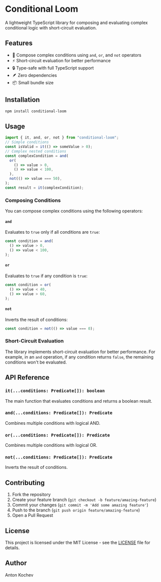 # Conditional Loom

A lightweight TypeScript library for composing and evaluating complex conditional logic with short-circuit evaluation.

## Features

- 🎯 Compose complex conditions using `and`, `or`, and `not` operators
- ⚡ Short-circuit evaluation for better performance
- 🔒 Type-safe with full TypeScript support
- 🪶 Zero dependencies
- 📦 Small bundle size

## Installation

```bash
npm install conditional-loom
```

## Usage

```ts
import { it, and, or, not } from "conditional-loom";
// Simple conditions
const isValid = it(() => someValue > 0);
// Complex nested conditions
const complexCondition = and(
  or(
    () => value > 0,
    () => value < 100,
  ),
  not(() => value === 50),
);
const result = it(complexCondition);
```

### Composing Conditions

You can compose complex conditions using the following operators:

#### `and`

Evaluates to `true` only if all conditions are `true`:

```typescript
const condition = and(
  () => value > 0,
  () => value < 100,
);
```

#### `or`

Evaluates to `true` if any condition is `true`:

```typescript
const condition = or(
  () => value < 40,
  () => value > 60,
);
```

#### `not`

Inverts the result of conditions:

```typescript
const condition = not(() => value === 0);
```

### Short-Circuit Evaluation

The library implements short-circuit evaluation for better performance. For example, in an `and` operation, if any condition returns `false`, the remaining conditions won't be evaluated.

## API Reference

### `it(...conditions: Predicate[]): boolean`

The main function that evaluates conditions and returns a boolean result.

### `and(...conditions: Predicate[]): Predicate`

Combines multiple conditions with logical AND.

### `or(...conditions: Predicate[]): Predicate`

Combines multiple conditions with logical OR.

### `not(...conditions: Predicate[]): Predicate`

Inverts the result of conditions.

## Contributing

1. Fork the repository
2. Create your feature branch (`git checkout -b feature/amazing-feature`)
3. Commit your changes (`git commit -m 'Add some amazing feature'`)
4. Push to the branch (`git push origin feature/amazing-feature`)
5. Open a Pull Request

## License

This project is licensed under the MIT License - see the [LICENSE](LICENSE) file for details.

## Author

Anton Kochev
